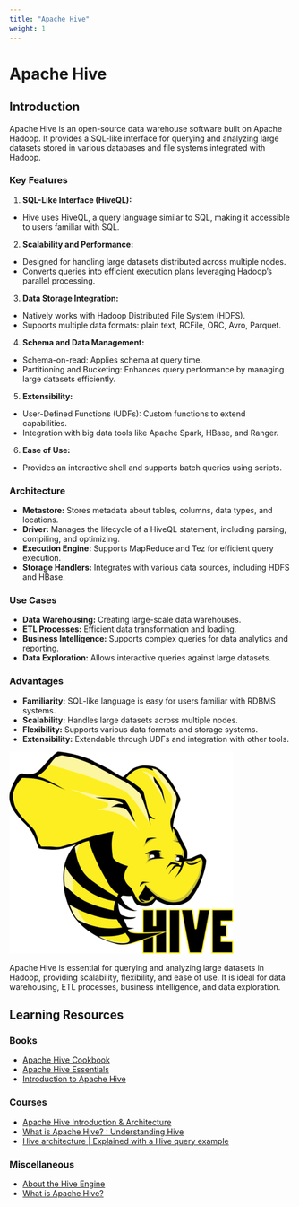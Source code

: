 ```yaml
---
title: "Apache Hive"
weight: 1
---
```


# Apache Hive

## Introduction
Apache Hive is an open-source data warehouse software built on Apache Hadoop. It provides a SQL-like interface for querying and analyzing large datasets stored in various databases and file systems integrated with Hadoop.

### Key Features
1. **SQL-Like Interface (HiveQL):**
- Hive uses HiveQL, a query language similar to SQL, making it accessible to users familiar with SQL.

2. **Scalability and Performance:**
- Designed for handling large datasets distributed across multiple nodes.
- Converts queries into efficient execution plans leveraging Hadoop’s parallel processing.

3. **Data Storage Integration:**
- Natively works with Hadoop Distributed File System (HDFS).
- Supports multiple data formats: plain text, RCFile, ORC, Avro, Parquet.

4. **Schema and Data Management:**
- Schema-on-read: Applies schema at query time.
- Partitioning and Bucketing: Enhances query performance by managing large datasets efficiently.

5. **Extensibility:**
- User-Defined Functions (UDFs): Custom functions to extend capabilities.
- Integration with big data tools like Apache Spark, HBase, and Ranger.

6. **Ease of Use:**
- Provides an interactive shell and supports batch queries using scripts.

### Architecture
- **Metastore:** Stores metadata about tables, columns, data types, and locations.
- **Driver:** Manages the lifecycle of a HiveQL statement, including parsing, compiling, and optimizing.
- **Execution Engine:** Supports MapReduce and Tez for efficient query execution.
- **Storage Handlers:** Integrates with various data sources, including HDFS and HBase.

### Use Cases
- **Data Warehousing:** Creating large-scale data warehouses.
- **ETL Processes:** Efficient data transformation and loading.
- **Business Intelligence:** Supports complex queries for data analytics and reporting.
- **Data Exploration:** Allows interactive queries against large datasets.

### Advantages
- **Familiarity:** SQL-like language is easy for users familiar with RDBMS systems.
- **Scalability:** Handles large datasets across multiple nodes.
- **Flexibility:** Supports various data formats and storage systems.
- **Extensibility:** Extendable through UDFs and integration with other tools.


![Apache Hive](hive.png)

Apache Hive is essential for querying and analyzing large datasets in Hadoop, providing scalability, flexibility, and ease of use. It is ideal for data warehousing, ETL processes, business intelligence, and data exploration.


## Learning Resources
### Books
- [Apache Hive Cookbook](https://www.amazon.de/-/en/Shrey-Mehrotra/dp/1782161082)
- [Apache Hive Essentials](https://www.scholarvox.com/catalog/book/88860073?_locale=en)
- [Introduction to Apache Hive](https://www.oreilly.com/library/view/introduction-to-apache/9781771374804/)

### Courses
- [Apache Hive Introduction & Architecture](https://www.youtube.com/watch?v=taTfW2kXSoE)
- [What is Apache Hive? : Understanding Hive](https://www.youtube.com/watch?v=cMziv1iYt28)
- [Hive architecture | Explained with a Hive query example](https://www.youtube.com/watch?v=W1XnmXv8Wpo)


### Miscellaneous
- [About the Hive Engine](https://api-docs.treasuredata.com/en/tools/hive/quickstart/)
- [What is Apache Hive?](https://www.databricks.com/glossary/apache-hive)
